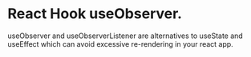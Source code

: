 # React Hook useObserver.

useObserver and useObserverListener are alternatives to useState and useEffect which can avoid excessive re-rendering in
your react app.